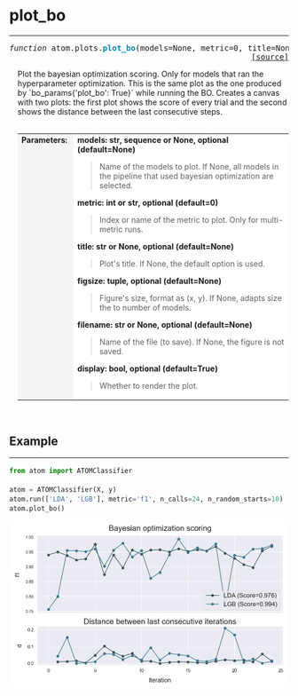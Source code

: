 # plot_bo
---------

<pre><em>function</em> atom.plots.<strong style="color:#008AB8">plot_bo</strong>(models=None, metric=0, title=None, figsize=(10, 6), filename=None, display=True)
<div align="right"><a href="https://github.com/tvdboom/ATOM/blob/master/atom/plots.py#L336">[source]</a></div></pre>
<div style="padding-left:3%">
Plot the bayesian optimization scoring. Only for models that ran the hyperparameter
 optimization. This is the same plot as the one produced by `bo_params{'plot_bo': True}` while
 running the BO. Creates a canvas with two plots: the first plot shows the score of
 every trial and the second shows the distance between the last consecutive steps.
 <br /><br />
<table width="100%">
<tr>
<td width="15%" style="vertical-align:top; background:#F5F5F5;"><strong>Parameters:</strong></td>
<td width="75%" style="background:white;">
<strong>models: str, sequence or None, optional (default=None)</strong>
<blockquote>
Name of the models to plot. If None, all models in the pipeline that used bayesian
 optimization are selected.
</blockquote>
<strong>metric: int or str, optional (default=0)</strong>
<blockquote>
Index or name of the metric to plot. Only for multi-metric runs.
</blockquote>
<strong>title: str or None, optional (default=None)</strong>
<blockquote>
Plot's title. If None, the default option is used.
</blockquote>
<strong>figsize: tuple, optional (default=None)</strong>
<blockquote>
Figure's size, format as (x, y). If None, adapts size the to number of models.
</blockquote>
<strong>filename: str or None, optional (default=None)</strong>
<blockquote>
Name of the file (to save). If None, the figure is not saved.
</blockquote>
<strong>display: bool, optional (default=True)</strong>
<blockquote>
Whether to render the plot.
</blockquote>
</tr>
</table>
</div>
<br />



## Example
----------
```python
from atom import ATOMClassifier

atom = ATOMClassifier(X, y)
atom.run(['LDA', 'LGB'], metric='f1', n_calls=24, n_random_starts=10)
atom.plot_bo()
```
![plot_bo](./img/plot_bo.png)
